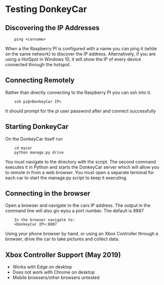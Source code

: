 # Testing DonkeyCar

## Discovering the IP Addresses

```
    ping <carname>
```
When a the Raspberry PI is configured with a name you can ping it (while on the same network) to discover the IP address. Alternatively, if you are using a HotSpot in Windows 10, it will show the IP of every device connected through the hotspot.

## Connecting Remotely
Rather than directly connecting to the Raspberry PI you can ssh into it.

```
    ssh pi@<DonkeyCar IP>
```
It should prompt for the pi user password after and connect successfully

## Starting DonkeyCar
On the DonkeyCar itself run

```
    cd mycar
    python manage.py drive
```
You must navigate to the directory with the script. The second command executes it in Python and starts the DonkeyCar server which will allow you to remote in from a web browser. You must open a separate terminal for each car to start the manage.py script to keep it executing.


## Connecting in the browser

Open a browser and navigate to the cars IP address. The output in the command line will also giv eyou a port number. The default is 8887

```
    In the browser navigate to:
    <DonkeyCar IP>:8887
```

Using your phone browser by hand, or using an Xbox Controller through a browser, drive the car to take pictures and collect data.

## Xbox Controller Support (May 2019)
- Works with Edge on desktop
- Does not work with Chrome on desktop
- Mobile browsers/other browsers untested